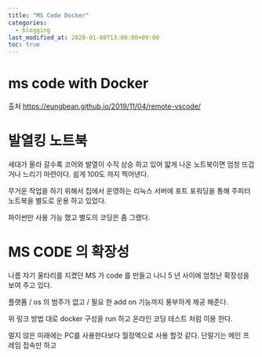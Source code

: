 ```yaml
---
title: "MS Code Docker"
categories: 
  - blogging
last_modified_at: 2020-01-08T13:00:00+09:00
toc: true
---
```


# ms code with Docker 
출처 
https://eungbean.github.io/2019/11/04/remote-vscode/


# 발열킹 노트북
세대가 올라 갈수록 코어와 발열이 수직 상승 하고 있어
얇게 나온 노트북이면 엄청 뜨겁거나 느리기 마련이다.
쉽게 100도 까지 찍어낸다.

무거운 작업을 하기 위해서 
집에서 운영하는 리눅스 서버에
포트 포워딩을 통해 주피터 노트북을 별도로 운용 하고 있었다.

파이썬만 사용 가능 했고
별도의 코딩은 좀 그랬다.

# MS CODE 의 확장성
나름 자기 울타리를 지켰던 MS 가 code 를 만들고 나니
5 년 사이에 엄청난 확장성을 보여 주고 있다. 

플랫폼 / os 의 범주가 없고 / 필요 한 add on 기능까지 풍부하게 제공 해준다.

위 링크 방법 대로 docker 구성을 run 하고 
온라인 코딩 테스트 처럼 이용 한다.

멀지 않은 미래에는 PC를 사용한다보다 월정액으로 사용 할것 같다.
단말기는 메인 프레임 접속만 하고 



